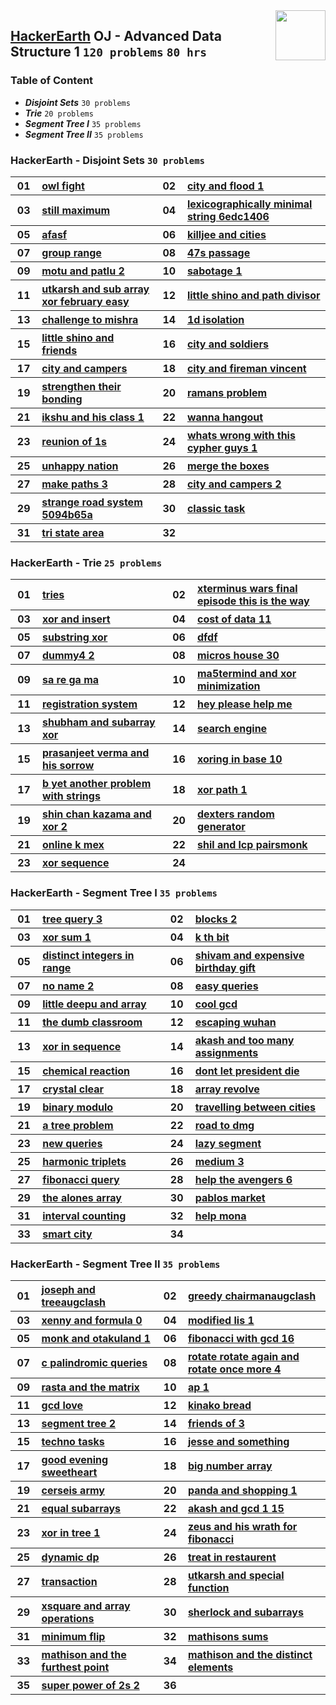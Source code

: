 <img align="right" width="80" src="https://github.com/cs-MohamedAyman/Problem-Solving-Training/blob/master/online-judges-logos/hackerearth.jpg">

## [HackerEarth](https://hackerearth.com/) OJ - Advanced Data Structure 1 `120 problems` `80 hrs`

### Table of Content

- ***Disjoint Sets***              `30 problems`
- ***Trie***                       `20 problems`
- ***Segment Tree I***             `35 problems`
- ***Segment Tree II***            `35 problems`

### HackerEarth - Disjoint Sets `30 problems`

<table>
    <tbody>
        <tr>
            <th align="center" width="50px">01</th><th align="left" width="550px"><a href="https://www.hackerearth.com/practice/data-structures/disjoint-data-strutures/basics-of-disjoint-data-structures/practice-problems/algorithm/owl-fight/">owl fight</a></th>
            <th align="center" width="50px">02</th><th align="left" width="550px"><a href="https://www.hackerearth.com/practice/data-structures/disjoint-data-strutures/basics-of-disjoint-data-structures/practice-problems/algorithm/city-and-flood-1/">city and flood 1</a></th>
        </tr>
        <tr>
            <th align="center" width="50px">03</th><th align="left" width="550px"><a href="https://www.hackerearth.com/practice/data-structures/disjoint-data-strutures/basics-of-disjoint-data-structures/practice-problems/algorithm/still-maximum/">still maximum</a></th>
            <th align="center" width="50px">04</th><th align="left" width="550px"><a href="https://www.hackerearth.com/practice/data-structures/disjoint-data-strutures/basics-of-disjoint-data-structures/practice-problems/algorithm/lexicographically-minimal-string-6edc1406/">lexicographically minimal string 6edc1406</a></th>
        </tr>
        <tr>
            <th align="center" width="50px">05</th><th align="left" width="550px"><a href="https://www.hackerearth.com/practice/data-structures/disjoint-data-strutures/basics-of-disjoint-data-structures/practice-problems/algorithm/afasf/">afasf</a></th>
            <th align="center" width="50px">06</th><th align="left" width="550px"><a href="https://www.hackerearth.com/practice/data-structures/disjoint-data-strutures/basics-of-disjoint-data-structures/practice-problems/algorithm/killjee-and-cities-8a82b6fe/">killjee and cities</a></th>
        </tr>
        <tr>
            <th align="center" width="50px">07</th><th align="left" width="550px"><a href="https://www.hackerearth.com/practice/data-structures/disjoint-data-strutures/basics-of-disjoint-data-structures/practice-problems/algorithm/group-range-a6693ae2/">group range</a></th>
            <th align="center" width="50px">08</th><th align="left" width="550px"><a href="https://www.hackerearth.com/practice/data-structures/disjoint-data-strutures/basics-of-disjoint-data-structures/practice-problems/algorithm/47s-passage/">47s passage</a></th>
        </tr>
        <tr>
            <th align="center" width="50px">09</th><th align="left" width="550px"><a href="https://www.hackerearth.com/practice/data-structures/disjoint-data-strutures/basics-of-disjoint-data-structures/practice-problems/algorithm/motu-and-patlu-2-d108529a/">motu and patlu 2</a></th>
            <th align="center" width="50px">10</th><th align="left" width="550px"><a href="https://www.hackerearth.com/practice/data-structures/disjoint-data-strutures/basics-of-disjoint-data-structures/practice-problems/algorithm/sabotage-1/">sabotage 1</a></th>
        </tr>
        <tr>
            <th align="center" width="50px">11</th><th align="left" width="550px"><a href="https://www.hackerearth.com/practice/data-structures/disjoint-data-strutures/basics-of-disjoint-data-structures/practice-problems/algorithm/utkarsh-and-sub-array-xor-february-easy/">utkarsh and sub array xor february easy</a></th>
            <th align="center" width="50px">12</th><th align="left" width="550px"><a href="https://www.hackerearth.com/practice/data-structures/disjoint-data-strutures/basics-of-disjoint-data-structures/practice-problems/algorithm/little-shino-and-path-divisor/">little shino and path divisor</a></th>
        </tr>
        <tr>
            <th align="center" width="50px">13</th><th align="left" width="550px"><a href="https://www.hackerearth.com/practice/data-structures/disjoint-data-strutures/basics-of-disjoint-data-structures/practice-problems/algorithm/challenge-to-mishra/">challenge to mishra</a></th>
            <th align="center" width="50px">14</th><th align="left" width="550px"><a href="https://www.hackerearth.com/practice/data-structures/disjoint-data-strutures/basics-of-disjoint-data-structures/practice-problems/algorithm/1d-isolation/">1d isolation</a></th>
        </tr>
        <tr>
            <th align="center" width="50px">15</th><th align="left" width="550px"><a href="https://www.hackerearth.com/practice/data-structures/disjoint-data-strutures/basics-of-disjoint-data-structures/practice-problems/algorithm/little-shino-and-friends-98204bd8/">little shino and friends</a></th>
            <th align="center" width="50px">16</th><th align="left" width="550px"><a href="https://www.hackerearth.com/practice/data-structures/disjoint-data-strutures/basics-of-disjoint-data-structures/practice-problems/algorithm/city-and-soldiers/">city and soldiers</a></th>
        </tr>
        <tr>
            <th align="center" width="50px">17</th><th align="left" width="550px"><a href="https://www.hackerearth.com/practice/data-structures/disjoint-data-strutures/basics-of-disjoint-data-structures/practice-problems/algorithm/city-and-campers/">city and campers</a></th>
            <th align="center" width="50px">18</th><th align="left" width="550px"><a href="https://www.hackerearth.com/practice/data-structures/disjoint-data-strutures/basics-of-disjoint-data-structures/practice-problems/algorithm/city-and-fireman-vincent/">city and fireman vincent</a></th>
        </tr>
        <tr>
            <th align="center" width="50px">19</th><th align="left" width="550px"><a href="https://www.hackerearth.com/practice/data-structures/disjoint-data-strutures/basics-of-disjoint-data-structures/practice-problems/algorithm/strengthen-their-bonding-6eeb0e01/">strengthen their bonding</a></th>
            <th align="center" width="50px">20</th><th align="left" width="550px"><a href="https://www.hackerearth.com/practice/data-structures/disjoint-data-strutures/basics-of-disjoint-data-structures/practice-problems/algorithm/ramans-problem/">ramans problem</a></th>
        </tr>
        <tr>
            <th align="center" width="50px">21</th><th align="left" width="550px"><a href="https://www.hackerearth.com/practice/data-structures/disjoint-data-strutures/basics-of-disjoint-data-structures/practice-problems/algorithm/ikshu-and-his-class-1/">ikshu and his class 1</a></th>
            <th align="center" width="50px">22</th><th align="left" width="550px"><a href="https://www.hackerearth.com/practice/data-structures/disjoint-data-strutures/basics-of-disjoint-data-structures/practice-problems/algorithm/wanna-hangout/">wanna hangout</a></th>
        </tr>
        <tr>
            <th align="center" width="50px">23</th><th align="left" width="550px"><a href="https://www.hackerearth.com/practice/data-structures/disjoint-data-strutures/basics-of-disjoint-data-structures/practice-problems/algorithm/reunion-of-1s-1b5bd063/">reunion of 1s</a></th>
            <th align="center" width="50px">24</th><th align="left" width="550px"><a href="https://www.hackerearth.com/practice/data-structures/disjoint-data-strutures/basics-of-disjoint-data-structures/practice-problems/algorithm/whats-wrong-with-this-cypher-guys-1/">whats wrong with this cypher guys 1</a></th>
        </tr>
        <tr>
            <th align="center" width="50px">25</th><th align="left" width="550px"><a href="https://www.hackerearth.com/practice/data-structures/disjoint-data-strutures/basics-of-disjoint-data-structures/practice-problems/algorithm/unhappy-nation-33d0e3b8/">unhappy nation</a></th>
            <th align="center" width="50px">26</th><th align="left" width="550px"><a href="https://www.hackerearth.com/practice/data-structures/disjoint-data-strutures/basics-of-disjoint-data-structures/practice-problems/algorithm/merge-the-boxes-7fb988ac/">merge the boxes</a></th>
        </tr>
        <tr>
            <th align="center" width="50px">27</th><th align="left" width="550px"><a href="https://www.hackerearth.com/practice/data-structures/disjoint-data-strutures/basics-of-disjoint-data-structures/practice-problems/algorithm/make-paths-3/">make paths 3</a></th>
            <th align="center" width="50px">28</th><th align="left" width="550px"><a href="https://www.hackerearth.com/practice/data-structures/disjoint-data-strutures/basics-of-disjoint-data-structures/practice-problems/algorithm/city-and-campers-2/">city and campers 2</a></th>
        </tr>
        <tr>
            <th align="center" width="50px">29</th><th align="left" width="550px"><a href="https://www.hackerearth.com/practice/data-structures/disjoint-data-strutures/basics-of-disjoint-data-structures/practice-problems/algorithm/strange-road-system-5094b65a/">strange road system 5094b65a</a></th>
            <th align="center" width="50px">30</th><th align="left" width="550px"><a href="https://www.hackerearth.com/practice/data-structures/disjoint-data-strutures/basics-of-disjoint-data-structures/practice-problems/algorithm/classic-task-39656dbf/">classic task</a></th>
        </tr>
        <tr>
            <th align="center" width="50px">31</th><th align="left" width="550px"><a href="https://www.hackerearth.com/practice/data-structures/disjoint-data-strutures/basics-of-disjoint-data-structures/practice-problems/algorithm/tri-state-area-58343781/">tri state area</a></th>
            <th align="center" width="50px">32</th><th align="left" width="550px"><a href=""></a></th>
        </tr>
    </tbody>
</table>

### HackerEarth - Trie `25 problems`

<table>
    <tbody>
        <tr>
            <th align="center" width="50px">01</th><th align="left" width="550px"><a href="https://www.hackerearth.com/practice/data-structures/advanced-data-structures/trie-keyword-tree/practice-problems/algorithm/tries-78733022/">tries</a></th>
            <th align="center" width="50px">02</th><th align="left" width="550px"><a href="https://www.hackerearth.com/practice/data-structures/advanced-data-structures/trie-keyword-tree/practice-problems/algorithm/xterminus-wars-final-episode-this-is-the-way/">xterminus wars final episode this is the way</a></th>
        </tr>
        <tr>
            <th align="center" width="50px">03</th><th align="left" width="550px"><a href="https://www.hackerearth.com/practice/data-structures/advanced-data-structures/trie-keyword-tree/practice-problems/algorithm/xor-and-insert-92b9b529/">xor and insert</a></th>
            <th align="center" width="50px">04</th><th align="left" width="550px"><a href="https://www.hackerearth.com/practice/data-structures/advanced-data-structures/trie-keyword-tree/practice-problems/algorithm/cost-of-data-11/">cost of data 11</a></th>
        </tr>
        <tr>
            <th align="center" width="50px">05</th><th align="left" width="550px"><a href="https://www.hackerearth.com/practice/data-structures/advanced-data-structures/trie-keyword-tree/practice-problems/algorithm/substring-xor-bc997d8a/">substring xor</a></th>
            <th align="center" width="50px">06</th><th align="left" width="550px"><a href="https://www.hackerearth.com/practice/data-structures/advanced-data-structures/trie-keyword-tree/practice-problems/algorithm/dfdf/">dfdf</a></th>
        </tr>
        <tr>
            <th align="center" width="50px">07</th><th align="left" width="550px"><a href="https://www.hackerearth.com/practice/data-structures/advanced-data-structures/trie-keyword-tree/practice-problems/algorithm/dummy4-2/">dummy4 2</a></th>
            <th align="center" width="50px">08</th><th align="left" width="550px"><a href="https://www.hackerearth.com/practice/data-structures/advanced-data-structures/trie-keyword-tree/practice-problems/algorithm/micros-house-30/">micros house 30</a></th>
        </tr>
        <tr>
            <th align="center" width="50px">09</th><th align="left" width="550px"><a href="https://www.hackerearth.com/practice/data-structures/advanced-data-structures/trie-keyword-tree/practice-problems/algorithm/sa-re-ga-ma/">sa re ga ma</a></th>
            <th align="center" width="50px">10</th><th align="left" width="550px"><a href="https://www.hackerearth.com/practice/data-structures/advanced-data-structures/trie-keyword-tree/practice-problems/algorithm/ma5termind-and-xor-minimization/">ma5termind and xor minimization</a></th>
        </tr>
        <tr>
            <th align="center" width="50px">11</th><th align="left" width="550px"><a href="https://www.hackerearth.com/practice/data-structures/advanced-data-structures/trie-keyword-tree/practice-problems/algorithm/registration-system/">registration system</a></th>
            <th align="center" width="50px">12</th><th align="left" width="550px"><a href="https://www.hackerearth.com/practice/data-structures/advanced-data-structures/trie-keyword-tree/practice-problems/algorithm/hey-please-help-me/">hey please help me</a></th>
        </tr>
        <tr>
            <th align="center" width="50px">13</th><th align="left" width="550px"><a href="https://www.hackerearth.com/practice/data-structures/advanced-data-structures/trie-keyword-tree/practice-problems/algorithm/shubham-and-subarray-xor-d9e787a7/">shubham and subarray xor</a></th>
            <th align="center" width="50px">14</th><th align="left" width="550px"><a href="https://www.hackerearth.com/practice/data-structures/advanced-data-structures/trie-keyword-tree/practice-problems/algorithm/search-engine/">search engine</a></th>
        </tr>
        <tr>
            <th align="center" width="50px">15</th><th align="left" width="550px"><a href="https://www.hackerearth.com/practice/data-structures/advanced-data-structures/trie-keyword-tree/practice-problems/algorithm/prasanjeet-verma-and-his-sorrow/">prasanjeet verma and his sorrow</a></th>
            <th align="center" width="50px">16</th><th align="left" width="550px"><a href="https://www.hackerearth.com/practice/data-structures/advanced-data-structures/trie-keyword-tree/practice-problems/algorithm/xoring-in-base-10/">xoring in base 10</a></th>
        </tr>
        <tr>
            <th align="center" width="50px">17</th><th align="left" width="550px"><a href="https://www.hackerearth.com/practice/data-structures/advanced-data-structures/trie-keyword-tree/practice-problems/algorithm/b-yet-another-problem-with-strings/">b yet another problem with strings</a></th>
            <th align="center" width="50px">18</th><th align="left" width="550px"><a href="https://www.hackerearth.com/practice/data-structures/advanced-data-structures/trie-keyword-tree/practice-problems/algorithm/xor-path-1-f7009db6/">xor path 1</a></th>
        </tr>
        <tr>
            <th align="center" width="50px">19</th><th align="left" width="550px"><a href="https://www.hackerearth.com/practice/data-structures/advanced-data-structures/trie-keyword-tree/practice-problems/algorithm/shin-chan-kazama-and-xor-2/">shin chan kazama and xor 2</a></th>
            <th align="center" width="50px">20</th><th align="left" width="550px"><a href="https://www.hackerearth.com/practice/data-structures/advanced-data-structures/trie-keyword-tree/practice-problems/algorithm/dexters-random-generator/">dexters random generator</a></th>
        </tr>
        <tr>
            <th align="center" width="50px">21</th><th align="left" width="550px"><a href="https://www.hackerearth.com/practice/data-structures/advanced-data-structures/trie-keyword-tree/practice-problems/algorithm/online-k-mex-007daa77/">online k mex</a></th>
            <th align="center" width="50px">22</th><th align="left" width="550px"><a href="https://www.hackerearth.com/practice/data-structures/advanced-data-structures/trie-keyword-tree/practice-problems/algorithm/shil-and-lcp-pairsmonk/">shil and lcp pairsmonk</a></th>
        </tr>
        <tr>
            <th align="center" width="50px">23</th><th align="left" width="550px"><a href="https://www.hackerearth.com/practice/data-structures/advanced-data-structures/trie-keyword-tree/practice-problems/algorithm/xor-sequence-aad3111f/">xor sequence</a></th>
            <th align="center" width="50px">24</th><th align="left" width="550px"><a href=""></a></th>
        </tr>
    </tbody>
</table>

### HackerEarth - Segment Tree I `35 problems`

<table>
    <tbody>
        <tr>
            <th align="center" width="50px">01</th><th align="left" width="550px"><a href="https://www.hackerearth.com/practice/data-structures/advanced-data-structures/segment-trees/practice-problems/algorithm/tree-query-3-5d98588f/">tree query 3</a></th>
            <th align="center" width="50px">02</th><th align="left" width="550px"><a href="https://www.hackerearth.com/practice/data-structures/advanced-data-structures/segment-trees/practice-problems/algorithm/blocks-2/">blocks 2</a></th>
        </tr>
        <tr>
            <th align="center" width="50px">03</th><th align="left" width="550px"><a href="https://www.hackerearth.com/practice/data-structures/advanced-data-structures/segment-trees/practice-problems/algorithm/xor-sum-1-af648068/">xor sum 1</a></th>
            <th align="center" width="50px">04</th><th align="left" width="550px"><a href="https://www.hackerearth.com/practice/data-structures/advanced-data-structures/segment-trees/practice-problems/algorithm/k-th-bit-faae0e0d/">k th bit</a></th>
        </tr>
        <tr>
            <th align="center" width="50px">05</th><th align="left" width="550px"><a href="https://www.hackerearth.com/practice/data-structures/advanced-data-structures/segment-trees/practice-problems/algorithm/distinct-integers-in-range-66eca44b/">distinct integers in range</a></th>
            <th align="center" width="50px">06</th><th align="left" width="550px"><a href="https://www.hackerearth.com/practice/data-structures/advanced-data-structures/segment-trees/practice-problems/algorithm/shivam-and-expensive-birthday-gift-da58b2f0/">shivam and expensive birthday gift</a></th>
        </tr>
        <tr>
            <th align="center" width="50px">07</th><th align="left" width="550px"><a href="https://www.hackerearth.com/practice/data-structures/advanced-data-structures/segment-trees/practice-problems/algorithm/no-name-2/">no name 2</a></th>
            <th align="center" width="50px">08</th><th align="left" width="550px"><a href="https://www.hackerearth.com/practice/data-structures/advanced-data-structures/segment-trees/practice-problems/algorithm/easy-queries-751f9372/">easy queries</a></th>
        </tr>
        <tr>
            <th align="center" width="50px">09</th><th align="left" width="550px"><a href="https://www.hackerearth.com/practice/data-structures/advanced-data-structures/segment-trees/practice-problems/algorithm/little-deepu-and-array/">little deepu and array</a></th>
            <th align="center" width="50px">10</th><th align="left" width="550px"><a href="https://www.hackerearth.com/practice/data-structures/advanced-data-structures/segment-trees/practice-problems/algorithm/cool-gcd-789acd8e/">cool gcd</a></th>
        </tr>
        <tr>
            <th align="center" width="50px">11</th><th align="left" width="550px"><a href="https://www.hackerearth.com/practice/data-structures/advanced-data-structures/segment-trees/practice-problems/algorithm/the-dumb-classroom-97e11ab7/">the dumb classroom</a></th>
            <th align="center" width="50px">12</th><th align="left" width="550px"><a href="https://www.hackerearth.com/practice/data-structures/advanced-data-structures/segment-trees/practice-problems/algorithm/escaping-wuhan/">escaping wuhan</a></th>
        </tr>
        <tr>
            <th align="center" width="50px">13</th><th align="left" width="550px"><a href="https://www.hackerearth.com/practice/data-structures/advanced-data-structures/segment-trees/practice-problems/algorithm/xor-in-sequence/">xor in sequence</a></th>
            <th align="center" width="50px">14</th><th align="left" width="550px"><a href="https://www.hackerearth.com/practice/data-structures/advanced-data-structures/segment-trees/practice-problems/algorithm/akash-and-too-many-assignments/">akash and too many assignments</a></th>
        </tr>
        <tr>
            <th align="center" width="50px">15</th><th align="left" width="550px"><a href="https://www.hackerearth.com/practice/data-structures/advanced-data-structures/segment-trees/practice-problems/algorithm/chemical-reaction/">chemical reaction</a></th>
            <th align="center" width="50px">16</th><th align="left" width="550px"><a href="https://www.hackerearth.com/practice/data-structures/advanced-data-structures/segment-trees/practice-problems/algorithm/dont-let-president-die/">dont let president die</a></th>
        </tr>
        <tr>
            <th align="center" width="50px">17</th><th align="left" width="550px"><a href="https://www.hackerearth.com/practice/data-structures/advanced-data-structures/segment-trees/practice-problems/algorithm/crystal-clear/">crystal clear</a></th>
            <th align="center" width="50px">18</th><th align="left" width="550px"><a href="https://www.hackerearth.com/practice/data-structures/advanced-data-structures/segment-trees/practice-problems/algorithm/array-revolve-b9c514cb/">array revolve</a></th>
        </tr>
        <tr>
            <th align="center" width="50px">19</th><th align="left" width="550px"><a href="https://www.hackerearth.com/practice/data-structures/advanced-data-structures/segment-trees/practice-problems/algorithm/binary-modulo-841ce0c7/">binary modulo</a></th>
            <th align="center" width="50px">20</th><th align="left" width="550px"><a href="https://www.hackerearth.com/practice/data-structures/advanced-data-structures/segment-trees/practice-problems/algorithm/travelling-between-cities-7a24c7fc/">travelling between cities</a></th>
        </tr>
        <tr>
            <th align="center" width="50px">21</th><th align="left" width="550px"><a href="https://www.hackerearth.com/practice/data-structures/advanced-data-structures/segment-trees/practice-problems/algorithm/a-tree-problem/">a tree problem</a></th>
            <th align="center" width="50px">22</th><th align="left" width="550px"><a href="https://www.hackerearth.com/practice/data-structures/advanced-data-structures/segment-trees/practice-problems/algorithm/road-to-dmg-8883b64f/">road to dmg</a></th>
        </tr>
        <tr>
            <th align="center" width="50px">23</th><th align="left" width="550px"><a href="https://www.hackerearth.com/practice/data-structures/advanced-data-structures/segment-trees/practice-problems/algorithm/new-queries/">new queries</a></th>
            <th align="center" width="50px">24</th><th align="left" width="550px"><a href="https://www.hackerearth.com/practice/data-structures/advanced-data-structures/segment-trees/practice-problems/algorithm/lazy-segment-0186d695/">lazy segment</a></th>
        </tr>
        <tr>
            <th align="center" width="50px">25</th><th align="left" width="550px"><a href="https://www.hackerearth.com/practice/data-structures/advanced-data-structures/segment-trees/practice-problems/algorithm/harmonic-triplets-0469f531/">harmonic triplets</a></th>
            <th align="center" width="50px">26</th><th align="left" width="550px"><a href="https://www.hackerearth.com/practice/data-structures/advanced-data-structures/segment-trees/practice-problems/algorithm/medium-3/">medium 3</a></th>
        </tr>
        <tr>
            <th align="center" width="50px">27</th><th align="left" width="550px"><a href="https://www.hackerearth.com/practice/data-structures/advanced-data-structures/segment-trees/practice-problems/algorithm/fibonacci-query/">fibonacci query</a></th>
            <th align="center" width="50px">28</th><th align="left" width="550px"><a href="https://www.hackerearth.com/practice/data-structures/advanced-data-structures/segment-trees/practice-problems/algorithm/help-the-avengers-6/">help the avengers 6</a></th>
        </tr>
        <tr>
            <th align="center" width="50px">29</th><th align="left" width="550px"><a href="https://www.hackerearth.com/practice/data-structures/advanced-data-structures/segment-trees/practice-problems/algorithm/the-alones-array-459a5370/">the alones array</a></th>
            <th align="center" width="50px">30</th><th align="left" width="550px"><a href="https://www.hackerearth.com/practice/data-structures/advanced-data-structures/segment-trees/practice-problems/algorithm/pablos-market-35a291a1/">pablos market</a></th>
        </tr>
        <tr>
            <th align="center" width="50px">31</th><th align="left" width="550px"><a href="https://www.hackerearth.com/practice/data-structures/advanced-data-structures/segment-trees/practice-problems/algorithm/interval-counting-bf6ebe8a/">interval counting</a></th>
            <th align="center" width="50px">32</th><th align="left" width="550px"><a href="https://www.hackerearth.com/practice/data-structures/advanced-data-structures/segment-trees/practice-problems/algorithm/help-mona/">help mona</a></th>
        </tr>
        <tr>
            <th align="center" width="50px">33</th><th align="left" width="550px"><a href="https://www.hackerearth.com/practice/data-structures/advanced-data-structures/segment-trees/practice-problems/algorithm/smart-city-ccfe8b99/">smart city</a></th>
            <th align="center" width="50px">34</th><th align="left" width="550px"><a href=""></a></th>
        </tr>
    </tbody>
</table>

### HackerEarth - Segment Tree II `35 problems`

<table>
    <tbody>
        <tr>
            <th align="center" width="50px">01</th><th align="left" width="550px"><a href="https://www.hackerearth.com/practice/data-structures/advanced-data-structures/segment-trees/practice-problems/algorithm/joseph-and-treeaugclash/">joseph and treeaugclash</a></th>
            <th align="center" width="50px">02</th><th align="left" width="550px"><a href="https://www.hackerearth.com/practice/data-structures/advanced-data-structures/segment-trees/practice-problems/algorithm/greedy-chairmanaugclash/">greedy chairmanaugclash</a></th>
        </tr>
        <tr>
            <th align="center" width="50px">03</th><th align="left" width="550px"><a href="https://www.hackerearth.com/practice/data-structures/advanced-data-structures/segment-trees/practice-problems/algorithm/xenny-and-formula-0/">xenny and formula 0</a></th>
            <th align="center" width="50px">04</th><th align="left" width="550px"><a href="https://www.hackerearth.com/practice/data-structures/advanced-data-structures/segment-trees/practice-problems/algorithm/modified-lis-1/">modified lis 1</a></th>
        </tr>
        <tr>
            <th align="center" width="50px">05</th><th align="left" width="550px"><a href="https://www.hackerearth.com/practice/data-structures/advanced-data-structures/segment-trees/practice-problems/algorithm/monk-and-otakuland-1/">monk and otakuland 1</a></th>
            <th align="center" width="50px">06</th><th align="left" width="550px"><a href="https://www.hackerearth.com/practice/data-structures/advanced-data-structures/segment-trees/practice-problems/algorithm/fibonacci-with-gcd-16/">fibonacci with gcd 16</a></th>
        </tr>
        <tr>
            <th align="center" width="50px">07</th><th align="left" width="550px"><a href="https://www.hackerearth.com/practice/data-structures/advanced-data-structures/segment-trees/practice-problems/algorithm/c-palindromic-queries/">c palindromic queries</a></th>
            <th align="center" width="50px">08</th><th align="left" width="550px"><a href="https://www.hackerearth.com/practice/data-structures/advanced-data-structures/segment-trees/practice-problems/algorithm/rotate-rotate-again-and-rotate-once-more-4/">rotate rotate again and rotate once more 4</a></th>
        </tr>
        <tr>
            <th align="center" width="50px">09</th><th align="left" width="550px"><a href="https://www.hackerearth.com/practice/data-structures/advanced-data-structures/segment-trees/practice-problems/algorithm/rasta-and-the-matrix/">rasta and the matrix</a></th>
            <th align="center" width="50px">10</th><th align="left" width="550px"><a href="https://www.hackerearth.com/practice/data-structures/advanced-data-structures/segment-trees/practice-problems/algorithm/ap-1-f43562f4/">ap 1</a></th>
        </tr>
        <tr>
            <th align="center" width="50px">11</th><th align="left" width="550px"><a href="https://www.hackerearth.com/practice/data-structures/advanced-data-structures/segment-trees/practice-problems/algorithm/gcd-love/">gcd love</a></th>
            <th align="center" width="50px">12</th><th align="left" width="550px"><a href="https://www.hackerearth.com/practice/data-structures/advanced-data-structures/segment-trees/practice-problems/algorithm/kinako-bread/">kinako bread</a></th>
        </tr>
        <tr>
            <th align="center" width="50px">13</th><th align="left" width="550px"><a href="https://www.hackerearth.com/practice/data-structures/advanced-data-structures/segment-trees/practice-problems/algorithm/segment-tree-2/">segment tree 2</a></th>
            <th align="center" width="50px">14</th><th align="left" width="550px"><a href="https://www.hackerearth.com/practice/data-structures/advanced-data-structures/segment-trees/practice-problems/algorithm/friends-of-3/">friends of 3</a></th>
        </tr>
        <tr>
            <th align="center" width="50px">15</th><th align="left" width="550px"><a href="https://www.hackerearth.com/practice/data-structures/advanced-data-structures/segment-trees/practice-problems/algorithm/techno-tasks/">techno tasks</a></th>
            <th align="center" width="50px">16</th><th align="left" width="550px"><a href="https://www.hackerearth.com/practice/data-structures/advanced-data-structures/segment-trees/practice-problems/algorithm/jesse-and-something/">jesse and something</a></th>
        </tr>
        <tr>
            <th align="center" width="50px">17</th><th align="left" width="550px"><a href="https://www.hackerearth.com/practice/data-structures/advanced-data-structures/segment-trees/practice-problems/algorithm/good-evening-sweetheart/">good evening sweetheart</a></th>
            <th align="center" width="50px">18</th><th align="left" width="550px"><a href="https://www.hackerearth.com/practice/data-structures/advanced-data-structures/segment-trees/practice-problems/algorithm/big-number-array-043361b7/">big number array</a></th>
        </tr>
        <tr>
            <th align="center" width="50px">19</th><th align="left" width="550px"><a href="https://www.hackerearth.com/practice/data-structures/advanced-data-structures/segment-trees/practice-problems/algorithm/cerseis-army-489471d1/">cerseis army</a></th>
            <th align="center" width="50px">20</th><th align="left" width="550px"><a href="https://www.hackerearth.com/practice/data-structures/advanced-data-structures/segment-trees/practice-problems/algorithm/panda-and-shopping-1/">panda and shopping 1</a></th>
        </tr>
        <tr>
            <th align="center" width="50px">21</th><th align="left" width="550px"><a href="https://www.hackerearth.com/practice/data-structures/advanced-data-structures/segment-trees/practice-problems/algorithm/equal-subarrays-cf01a26a/">equal subarrays</a></th>
            <th align="center" width="50px">22</th><th align="left" width="550px"><a href="https://www.hackerearth.com/practice/data-structures/advanced-data-structures/segment-trees/practice-problems/algorithm/akash-and-gcd-1-15/">akash and gcd 1 15</a></th>
        </tr>
        <tr>
            <th align="center" width="50px">23</th><th align="left" width="550px"><a href="https://www.hackerearth.com/practice/data-structures/advanced-data-structures/segment-trees/practice-problems/algorithm/xor-in-tree-1/">xor in tree 1</a></th>
            <th align="center" width="50px">24</th><th align="left" width="550px"><a href="https://www.hackerearth.com/practice/data-structures/advanced-data-structures/segment-trees/practice-problems/algorithm/zeus-and-his-wrath-for-fibonacci/">zeus and his wrath for fibonacci</a></th>
        </tr>
        <tr>
            <th align="center" width="50px">25</th><th align="left" width="550px"><a href="https://www.hackerearth.com/practice/data-structures/advanced-data-structures/segment-trees/practice-problems/algorithm/dynamic-dp-5a0c6d5f/">dynamic dp</a></th>
            <th align="center" width="50px">26</th><th align="left" width="550px"><a href="https://www.hackerearth.com/practice/data-structures/advanced-data-structures/segment-trees/practice-problems/algorithm/treat-in-restaurent-52becbc9/">treat in restaurent</a></th>
        </tr>
        <tr>
            <th align="center" width="50px">27</th><th align="left" width="550px"><a href="https://www.hackerearth.com/practice/data-structures/advanced-data-structures/segment-trees/practice-problems/algorithm/transaction-f9f70f83/">transaction</a></th>
            <th align="center" width="50px">28</th><th align="left" width="550px"><a href="https://www.hackerearth.com/practice/data-structures/advanced-data-structures/segment-trees/practice-problems/algorithm/utkarsh-and-special-function-5a877e7c/">utkarsh and special function</a></th>
        </tr>
        <tr>
            <th align="center" width="50px">29</th><th align="left" width="550px"><a href="https://www.hackerearth.com/practice/data-structures/advanced-data-structures/segment-trees/practice-problems/algorithm/xsquare-and-array-operations/">xsquare and array operations</a></th>
            <th align="center" width="50px">30</th><th align="left" width="550px"><a href="https://www.hackerearth.com/practice/data-structures/advanced-data-structures/segment-trees/practice-problems/algorithm/sherlock-and-subarrays/">sherlock and subarrays</a></th>
        </tr>
        <tr>
            <th align="center" width="50px">31</th><th align="left" width="550px"><a href="https://www.hackerearth.com/practice/data-structures/advanced-data-structures/segment-trees/practice-problems/algorithm/minimum-flip-df9815a3/">minimum flip</a></th>
            <th align="center" width="50px">32</th><th align="left" width="550px"><a href="https://www.hackerearth.com/practice/data-structures/advanced-data-structures/segment-trees/practice-problems/algorithm/mathisons-sums-f9f8160c/">mathisons sums</a></th>
        </tr>
        <tr>
            <th align="center" width="50px">33</th><th align="left" width="550px"><a href="https://www.hackerearth.com/practice/data-structures/advanced-data-structures/segment-trees/practice-problems/algorithm/mathison-and-the-furthest-point-a502ddf6/">mathison and the furthest point</a></th>
            <th align="center" width="50px">34</th><th align="left" width="550px"><a href="https://www.hackerearth.com/practice/data-structures/advanced-data-structures/segment-trees/practice-problems/algorithm/mathison-and-the-distinct-elements-e95121a5/">mathison and the distinct elements</a></th>
        </tr>
        <tr>
            <th align="center" width="50px">35</th><th align="left" width="550px"><a href="https://www.hackerearth.com/practice/data-structures/advanced-data-structures/segment-trees/practice-problems/algorithm/super-power-of-2s-2/">super power of 2s 2</a></th>
            <th align="center" width="50px">36</th><th align="left" width="550px"><a href=""></a></th>
        </tr>
    </tbody>
</table>
